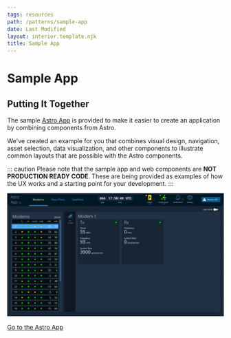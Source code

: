 ```yaml
---
tags: resources
path: /patterns/sample-app
date: Last Modified
layout: interior.template.njk
title: Sample App
---
```


# Sample App

## Putting It Together

The sample [Astro App](https://sample-app.astrouxds.com/) is provided to make it easier to create an application by combining components from Astro.

We've created an example for you that combines visual design, navigation, asset selection, data visualization, and other components to illustrate common layouts that are possible with the Astro components.

::: caution
Please note that the sample app and web components are **NOT PRODUCTION READY CODE**. These are being provided as examples of how the UX works and a starting point for your development.
:::

![Astro Sample App screenshot.](/img/design-guidelines/astro-app.png)

[Go to the Astro App](https://sample-app.astrouxds.com/)
